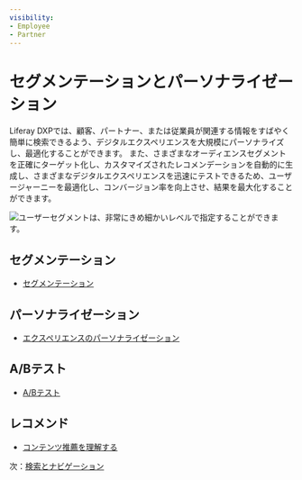 ```yaml
---
visibility:
- Employee
- Partner
---
```

# セグメンテーションとパーソナライゼーション

Liferay DXPでは、顧客、パートナー、または従業員が関連する情報をすばやく簡単に検索できるよう、デジタルエクスペリエンスを大規模にパーソナライズし、最適化することができます。 また、さまざまなオーディエンスセグメントを正確にターゲット化し、カスタマイズされたレコメンデーションを自動的に生成し、さまざまなデジタルエクスペリエンスを迅速にテストできるため、ユーザージャーニーを最適化し、コンバージョン率を向上させ、結果を最大化することができます。

![ユーザーセグメントは、非常にきめ細かいレベルで指定することができます。](./segmentation-and-personalization/images/01.png)

## セグメンテーション

* [セグメンテーション](https://learn.liferay.com/w/dxp/site-building/personalizing-site-experience/segmentation)

## パーソナライゼーション

* [エクスペリエンスのパーソナライゼーション](https://learn.liferay.com/w/dxp/site-building/personalizing-site-experience/experience-personalization)

## A/Bテスト

* [A/Bテスト](https://learn.liferay.com/w/dxp/site-building/optimizing-sites/ab-testing/ab-testing)

## レコメンド

* [コンテンツ推薦を理解する](https://learn.liferay.com/web/guest/w/dxp/site-building/personalizing-site-experience/experience-personalization/understanding-content-recommendations)

次：[検索とナビゲーション](./search-and-navigation.md)
